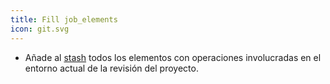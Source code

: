 ```yaml
---
title: Fill job_elements
icon: git.svg
---
```

* Añade al [stash](concepts/stash)  todos los elementos con operaciones involucradas en el entorno actual de la revisión del proyecto.